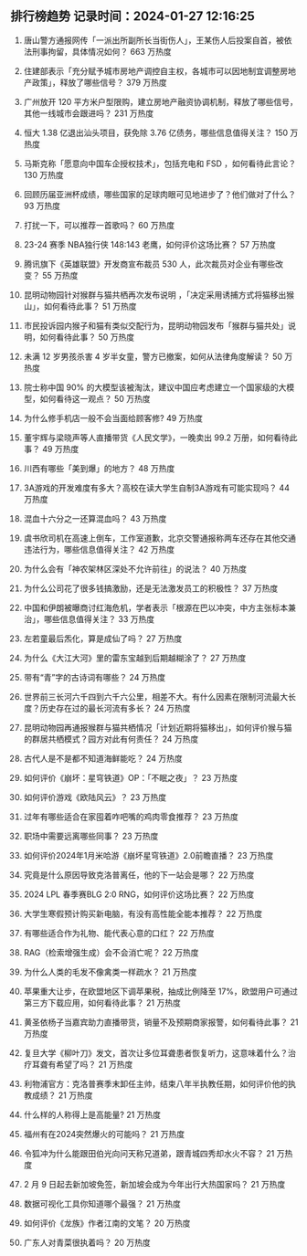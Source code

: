 
## 排行榜趋势 记录时间：2024-01-27 12:16:25
  
  1. 唐山警方通报网传「一派出所副所长当街伤人」，王某伤人后投案自首，被依法刑事拘留，具体情况如何？ 663 万热度
    
  2. 住建部表示「充分赋予城市房地产调控自主权，各城市可以因地制宜调整房地产政策」，释放了哪些信号？ 379 万热度
    
  3. 广州放开 120 平方米户型限购，建立房地产融资协调机制，释放了哪些信号，其他一线城市会跟进吗？ 231 万热度
    
  4. 恒大 1.38 亿退出汕头项目，获免除 3.76 亿债务，哪些信息值得关注？ 150 万热度
    
  5. 马斯克称「愿意向中国车企授权技术」，包括充电和 FSD ，如何看待此言论？ 130 万热度
    
  6. 回顾历届亚洲杯成绩，哪些国家的足球肉眼可见地进步了？他们做对了什么？ 93 万热度
    
  7. 打扰一下，可以推荐一首歌吗？ 60 万热度
    
  8. 23-24 赛季 NBA独行侠 148:143 老鹰，如何评价这场比赛？ 57 万热度
    
  9. 腾讯旗下《英雄联盟》开发商宣布裁员 530 人，此次裁员对企业有哪些改变？ 55 万热度
    
  10. 昆明动物园针对猴群与猫共栖再次发布说明 ，「决定采用诱捕方式将猫移出猴山」，如何看待此事？ 51 万热度
    
  11. 市民投诉园内猴子和猫有类似交配行为，昆明动物园发布「猴群与猫共处」说明，如何看待此事？ 50 万热度
    
  12. 未满 12 岁男孩杀害 4 岁半女童，警方已撤案，如何从法律角度解读？ 50 万热度
    
  13. 院士称中国 90% 的大模型该被淘汰，建议中国应考虑建立一个国家级的大模型，如何看待这一观点？ 50 万热度
    
  14. 为什么修手机店一般不会当面给顾客修? 49 万热度
    
  15. 董宇辉与梁晓声等人直播带货《人民文学》，一晚卖出 99.2 万册，如何看待此事？ 49 万热度
    
  16. 川西有哪些「美到爆」的地方？ 48 万热度
    
  17. 3A游戏的开发难度有多大？高校在读大学生自制3A游戏有可能实现吗？ 44 万热度
    
  18. 混血十六分之一还算混血吗？ 43 万热度
    
  19. 虞书欣司机在高速上倒车，工作室道歉，北京交警通报称两车还存在其他交通违法行为，哪些信息值得关注？ 42 万热度
    
  20. 为什么会有「神农架林区深处不允许前往」的说法？ 40 万热度
    
  21. 为什么公司花了很多钱搞激励，还是无法激发员工的积极性？ 37 万热度
    
  22. 中国和伊朗被曝商讨红海危机，学者表示「根源在巴以冲突，中方主张标本兼治」，哪些信息值得关注？ 33 万热度
    
  23. 左若童最后炁化，算是成仙了吗？ 27 万热度
    
  24. 为什么《大江大河》里的雷东宝越到后期越糊涂了？ 27 万热度
    
  25. 带有“青”字的古诗词有哪些？ 24 万热度
    
  26. 世界前三长河六千四到六千六公里，相差不大。有什么因素在限制河流最大长度？历史存在过的最长河流有多长？ 24 万热度
    
  27. 昆明动物园再通报猴群与猫共栖情况「计划近期将猫移出」，如何评价猴与猫的群居共栖模式？园方对此有何责任？ 24 万热度
    
  28. 古代人是不是都不知道海鲜能吃？ 24 万热度
    
  29. 如何评价《崩坏：星穹铁道》OP：「不眠之夜」？ 23 万热度
    
  30. 如何评价游戏《欧陆风云》？ 23 万热度
    
  31. 过年有哪些适合在家囤着咋吧嘴的鸡肉零食推荐？ 23 万热度
    
  32. 职场中需要远离哪些同事？ 23 万热度
    
  33. 如何评价2024年1月米哈游《崩坏星穹铁道》2.0前瞻直播？ 23 万热度
    
  34. 究竟是什么原因导致克洛普离任，他的下一站会是哪？ 22 万热度
    
  35. 2024 LPL 春季赛BLG 2:0 RNG，如何评价这场比赛？ 22 万热度
    
  36. 大学生寒假预计购买新电脑，有没有高性能全能本推荐？ 22 万热度
    
  37. 有哪些适合作为礼物、能代表心意的口红？ 22 万热度
    
  38. RAG（检索增强生成）会不会消亡呢？ 22 万热度
    
  39. 为什么人类的毛发不像禽类一样疏水？ 21 万热度
    
  40. 苹果重大让步，在欧盟地区下调苹果税，抽成比例降至 17%，欧盟用户可通过第三方下载应用，如何看待此事？ 21 万热度
    
  41. 黄圣依杨子当嘉宾助力直播带货，销量不及预期商家报警，如何看待此事？ 21 万热度
    
  42. 复旦大学《柳叶刀》发文，首次让多位耳聋患者恢复听力，这意味着什么？治疗耳聋有希望了吗？ 21 万热度
    
  43. 利物浦官方：克洛普赛季末卸任主帅，结束八年半执教任期，如何评价他的执教成绩？ 21 万热度
    
  44. 什么样的人称得上是高能量? 21 万热度
    
  45. 福州有在2024突然爆火的可能吗？ 21 万热度
    
  46. 令狐冲为什么能跟田伯光向问天称兄道弟，跟青城四秀却水火不容？ 21 万热度
    
  47. 2 月 9 日起去新加坡免签，新加坡会成为今年出行大热国家吗？ 21 万热度
    
  48. 数据可视化工具你知道哪个最强？ 21 万热度
    
  49. 如何评价《龙族》作者江南的文笔？ 20 万热度
    
  50. 广东人对青菜很执着吗？ 20 万热度
    